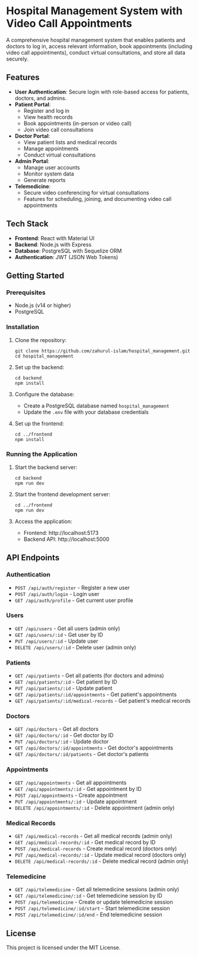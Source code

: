 # Hospital Management System with Video Call Appointments

A comprehensive hospital management system that enables patients and doctors to log in, access relevant information, book appointments (including video call appointments), conduct virtual consultations, and store all data securely.

## Features

- **User Authentication**: Secure login with role-based access for patients, doctors, and admins.
- **Patient Portal**:
  - Register and log in
  - View health records
  - Book appointments (in-person or video call)
  - Join video call consultations
- **Doctor Portal**:
  - View patient lists and medical records
  - Manage appointments
  - Conduct virtual consultations
- **Admin Portal**:
  - Manage user accounts
  - Monitor system data
  - Generate reports
- **Telemedicine**:
  - Secure video conferencing for virtual consultations
  - Features for scheduling, joining, and documenting video call appointments

## Tech Stack

- **Frontend**: React with Material UI
- **Backend**: Node.js with Express
- **Database**: PostgreSQL with Sequelize ORM
- **Authentication**: JWT (JSON Web Tokens)

## Getting Started

### Prerequisites

- Node.js (v14 or higher)
- PostgreSQL

### Installation

1. Clone the repository:
   ```
   git clone https://github.com/zahurul-islam/hospital_management.git
   cd hospital_management
   ```

2. Set up the backend:
   ```
   cd backend
   npm install
   ```

3. Configure the database:
   - Create a PostgreSQL database named `hospital_management`
   - Update the `.env` file with your database credentials

4. Set up the frontend:
   ```
   cd ../frontend
   npm install
   ```

### Running the Application

1. Start the backend server:
   ```
   cd backend
   npm run dev
   ```

2. Start the frontend development server:
   ```
   cd ../frontend
   npm run dev
   ```

3. Access the application:
   - Frontend: http://localhost:5173
   - Backend API: http://localhost:5000

## API Endpoints

### Authentication
- `POST /api/auth/register` - Register a new user
- `POST /api/auth/login` - Login user
- `GET /api/auth/profile` - Get current user profile

### Users
- `GET /api/users` - Get all users (admin only)
- `GET /api/users/:id` - Get user by ID
- `PUT /api/users/:id` - Update user
- `DELETE /api/users/:id` - Delete user (admin only)

### Patients
- `GET /api/patients` - Get all patients (for doctors and admins)
- `GET /api/patients/:id` - Get patient by ID
- `PUT /api/patients/:id` - Update patient
- `GET /api/patients/:id/appointments` - Get patient's appointments
- `GET /api/patients/:id/medical-records` - Get patient's medical records

### Doctors
- `GET /api/doctors` - Get all doctors
- `GET /api/doctors/:id` - Get doctor by ID
- `PUT /api/doctors/:id` - Update doctor
- `GET /api/doctors/:id/appointments` - Get doctor's appointments
- `GET /api/doctors/:id/patients` - Get doctor's patients

### Appointments
- `GET /api/appointments` - Get all appointments
- `GET /api/appointments/:id` - Get appointment by ID
- `POST /api/appointments` - Create appointment
- `PUT /api/appointments/:id` - Update appointment
- `DELETE /api/appointments/:id` - Delete appointment (admin only)

### Medical Records
- `GET /api/medical-records` - Get all medical records (admin only)
- `GET /api/medical-records/:id` - Get medical record by ID
- `POST /api/medical-records` - Create medical record (doctors only)
- `PUT /api/medical-records/:id` - Update medical record (doctors only)
- `DELETE /api/medical-records/:id` - Delete medical record (admin only)

### Telemedicine
- `GET /api/telemedicine` - Get all telemedicine sessions (admin only)
- `GET /api/telemedicine/:id` - Get telemedicine session by ID
- `POST /api/telemedicine` - Create or update telemedicine session
- `POST /api/telemedicine/:id/start` - Start telemedicine session
- `POST /api/telemedicine/:id/end` - End telemedicine session

## License

This project is licensed under the MIT License.